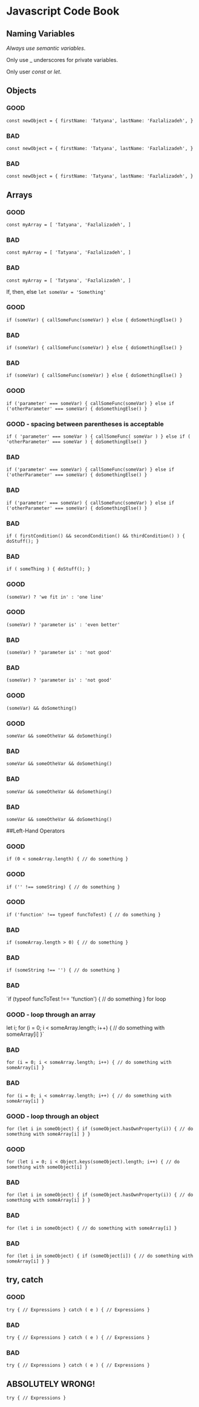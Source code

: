 # Javascript Code Book

## Naming Variables

*Always use semantic variables*.

Only use _ underscores for private variables.

Only user *const* or *let*.



## Objects

### GOOD
`const newObject = {
	firstName: 'Tatyana',
	lastName: 'Fazlalizadeh',
}`

### BAD
  `const newObject = { firstName: 'Tatyana', lastName: 'Fazlalizadeh', }`

### BAD
`const newObject = { firstName: 'Tatyana',
	lastName: 'Fazlalizadeh', }`

## Arrays

### GOOD
`const myArray = [
	'Tatyana',
	'Fazlalizadeh',
]`

### BAD
`const myArray = [ 'Tatyana', 'Fazlalizadeh', ]`

### BAD
`const myArray = [ 'Tatyana',
	'Fazlalizadeh', ]`


If, then, else
`let someVar = 'Something'`

### GOOD
`if (someVar) {
	callSomeFunc(someVar)
} else {
	doSomethingElse()
}`

### BAD
`if (someVar) { callSomeFunc(someVar) } else { doSomethingElse() }`

### BAD
`if (someVar) {
 callSomeFunc(someVar)
}
else {
 doSomethingElse()
}`

### GOOD
`if ('parameter' === someVar) {
	callSomeFunc(someVar)
} else
if ('otherParameter' === someVar) {
	doSomethingElse()
}`

### GOOD - spacing between parentheses is acceptable
`if ( 'parameter' === someVar ) {
	callSomeFunc( someVar )
} else
if ( 'otherParameter' === someVar ) {
	doSomethingElse()
}`

### BAD
`if ('parameter' === someVar)
{
	callSomeFunc(someVar)
}
else if ('otherParameter' === someVar)
{
	doSomethingElse()
}`

### BAD
`if ('parameter' === someVar)
{
	callSomeFunc(someVar)
} else if ('otherParameter' === someVar)
{
	doSomethingElse()
}`

### BAD
`if (
    firstCondition() &&
    secondCondition() &&
    thirdCondition()
) {
    doStuff();
}`

### BAD
`if (
    someThing
) {
    doStuff();
}`

### GOOD
`(someVar) ? 'we fit in' : 'one line'`

### GOOD
`(someVar)
	? 'parameter is'
	: 'even better'
`
### BAD
`(someVar) ?
	'parameter is' :
	'not good'
`
### BAD
`(someVar)
? 'parameter is'
: 'not good'
`
### GOOD
`(someVar) && doSomething()`

### GOOD
`someVar
	&& someOtheVar
	&& doSomething()
`
### BAD
`someVar &&
someOtheVar &&
doSomething()
`
### BAD
`someVar &&
	someOtheVar &&
	doSomething()
`
### BAD
`someVar && someOtheVar && doSomething()`

##Left-Hand Operators

### GOOD
`if (0 < someArray.length) {
	// do something
}`

### GOOD
`if ('' !== someString) {
	// do something
}`

### GOOD
`if ('function' !== typeof funcToTest) {
	// do something
}`

### BAD
`if (someArray.length > 0) {
	// do something
}`

### BAD
`if (someString !== '') {
	// do something
}
`
### BAD
`if (typeof funcToTest !== 'function') {
	// do something
}
for loop
### GOOD - loop through an array
let i;
for (i = 0; i < someArray.length; i++) {
	// do something with someArray[i]
}`

### BAD
`for (i = 0; i < someArray.length; i++) {
	// do something with someArray[i]
}`

### BAD
`for (i = 0; i < someArray.length; i++)
{
	// do something with someArray[i]
}`

### GOOD - loop through an object
`for (let i in someObject) {
	if (someObject.hasOwnProperty(i)) {
		// do something with someArray[i]
	}
}`

### GOOD
`for (let i = 0; i < Object.keys(someObject).length; i++) {
	// do something with someObject[i]
}`

### BAD
`for (let i in someObject)
{
	if (someObject.hasOwnProperty(i))
	{
		// do something with someArray[i]
	}
}`

### BAD
`for (let i in someObject) {
	// do something with someArray[i]
}`

### BAD
`for (let i in someObject) {
	if (someObject[i]) {
		// do something with someArray[i]
	}
}`

## try, catch

### GOOD
`try {
    // Expressions
} catch ( e ) {
    // Expressions
}`

### BAD
`try
{
    // Expressions
} catch ( e )
{
    // Expressions
}`

### BAD
`try {
    // Expressions
}
catch ( e ) {
    // Expressions
}`

## ABSOLUTELY WRONG!
`try {
    // Expressions
}`
